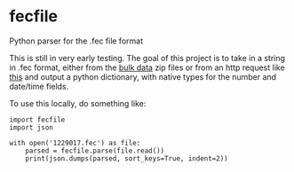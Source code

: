 # fecfile
Python parser for the .fec file format

This is still in very early testing. The goal of this project is to take in a string in .fec format, either from the [bulk data](https://www.fec.gov/data/advanced/?tab=bulk-data) zip files or from an http request like [this](http://docquery.fec.gov/dcdev/posted/1229017.fec) and output a python dictionary, with native types for the number and date/time fields.

To use this locally, do something like:

```
import fecfile
import json

with open('1229017.fec') as file:
    parsed = fecfile.parse(file.read())
    print(json.dumps(parsed, sort_keys=True, indent=2))
```
